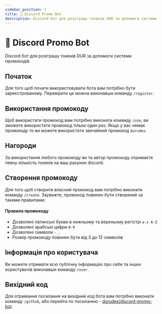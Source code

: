 ```yaml
---
sidebar_position: 1
title: 🎁 Discord Promo Bot
description: Discord бот для розіграшу токенів DUR за допомоги системи промокодів.
---
```


# 🎁 Discord Promo Bot

Discord бот для розіграшу токенів DUR за допомоги системи промокодів.

## Початок

Для того щоб почати використовувати бота вам потрібно бути зареєстрованому. Перевірити це можна виконавши команду
`/register`.

## Використання промокоду

Щоб використати промокод вам потрібно виконати команду `/use`, ви зможете використати промокод тільки один раз.
Якщо у вас немає промокоду то ви можете використати звичайний промокод `durudex`.

## Нагороди

За використання любого промокоду ви та автор промокоду отримаєте певну кількість токенів на ваш рахунок discord.

## Створення промокоду

Для того щоб створити власний промокод вам потрібно виконати команду `/create`. Зауважте, промокод повинен бути створений
за такими правилами:

#### Правила промокоду

+ Дозволені латинські букви в нижньому та верхньому регістрі `a-z A-Z`
+ Дозволені арабські цифри `0-9`
+ Дозволені символи `-_.`
+ Розмір промокоду повинен бути від 3 до 12 символів

## Інформація про користувача

Ви можете отримати всю публічну інформацію про себе та інших користувачів виконавши команду `/user`.

## Вихідний код

Для отримання посилання на вихідний код бота вам потрібно виконати команду `/github`, або перейти по
посиланню - [durudex/discord-promo-bot](https://github.com/durudex/discord-promo-bot).
